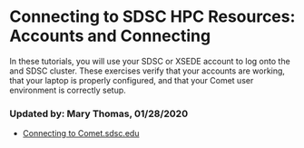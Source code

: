 # Connecting to SDSC HPC Resources: Accounts and Connecting
In these tutorials, you will use your SDSC or XSEDE account to log onto the and SDSC cluster. These exercises verify that your accounts are working, that your laptop is properly configured, and that your Comet user environment is correctly setup.

### Updated by: Mary Thomas,  01/28/2020

* [Connecting to Comet.sdsc.edu](./connect-to-comet.md)


